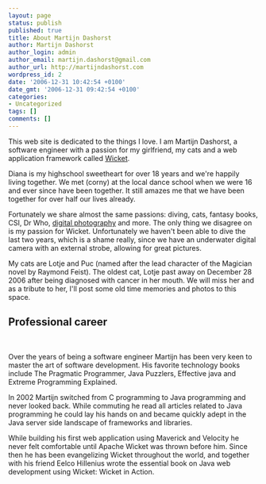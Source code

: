```yaml
---
layout: page
status: publish
published: true
title: About Martijn Dashorst
author: Martijn Dashorst
author_login: admin
author_email: martijn.dashorst@gmail.com
author_url: http://martijndashorst.com
wordpress_id: 2
date: '2006-12-31 10:42:54 +0100'
date_gmt: '2006-12-31 09:42:54 +0100'
categories:
- Uncategorized
tags: []
comments: []
---
```

<p>This web site is dedicated to the things I love. I am Martijn Dashorst, a software engineer with a passion for my girlfriend, my cats and a web application framework called <a title="Wicket" href="http://wicketframework.org">Wicket</a>.</p>
<p>Diana is my highschool sweetheart for over 18 years and we're happily living together. We met (corny) at the local dance school when we were 16 and ever since have been together. It still amazes me that we have been together for over half our lives already.</p>
<p>Fortunately we share almost the same passions: diving, cats, fantasy books, CSI, Dr Who, <a href="/blog/photos">digital photography</a> and more. The only thing we disagree on is my passion for Wicket. Unfortunately we haven't been able to dive the last two years, which is a shame really, since we have an underwater digital camera with an external strobe, allowing for great pictures.</p>
<p>My cats are Lotje and Puc (named after the lead character of the Magician novel by Raymond Feist). The oldest cat, Lotje past away on December 28 2006 after being diagnosed with cancer in her mouth. We will miss her and as a tribute to her, I'll post some old time memories and photos to this space.</p>
<h2>Professional career</h2>
<p> </p>
<p>Over the years of being a software engineer Martijn has been very keen to master the art of software development. His favorite technology books include The Pragmatic Programmer, Java Puzzlers, Effective java and Extreme Programming Explained.</p>
<p>In 2002 Martijn switched from C programming to Java programming and never looked back. While commuting he read all articles related to Java programming he could lay his hands on and became quickly adept in the Java server side landscape of frameworks and libraries.</p>
<p>While building his first web application using Maverick and Velocity he never felt comfortable until Apache Wicket was thrown before him. Since then he has been evangelizing Wicket throughout the world, and together with his friend Eelco Hillenius wrote the essential book on Java web development using Wicket: Wicket in Action.</p>
